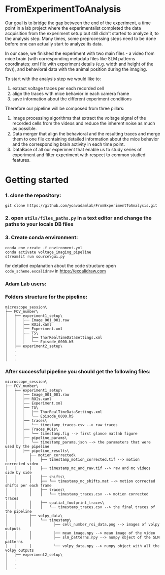 # FromExperimentToAnalysis

Our goal is to bridge the gap between the end of the experiment, a time point in a lab project where the experimentalist 
completed the data acquisition from the experiment setup but still didn't started to analyze it, to the analysis step. 
Many times, some preprocessing steps need to be done before one can actually start to analyze its data.

In our case, we finished the experiment with two main files - a video from mice brain 
(with corresponding metadata files like SLM patterns coordinates; 
xml file with experiment details (e.g. width and height of the fov)), 
and behavioral data with the animal position during the imaging.

To start with the analysis step we would like to:
1. extract voltage traces per each recorded cell
2. align the traces with mice behavior in each camera frame
3. save information about the different experiment conditions

Therefore our pipeline will be composed from three pillars:
1. Image processing algorithms that extract the voltage signal of the recorded cells from the videos and reduce the inherent noise as much as possible.
2. Data merger that align the behavioral and the resulting traces and merge them to one file containing detailed information about the mice behavior and the corresponding brain activity in each time point.
3. DataBase of all our experiment that enable us to study series of experiment and filter experiment with respect to common studied features.

# Getting started 

### 1. clone the repository:

```git clone https://github.com/yoavadamlab/FromExperimentToAnalysis.git```

### 2. open `utils/files_paths.py` in a text editor and change the paths to your locals DB files

### 3. Create conda environment:

```
conda env create -f environment.yml
conda activate voltage_imaging_pipeline
streamlit run source\gui.py
```

for detailed explanation about the code structure open `code_scheme.excalidraw` in https://excalidraw.com

### Adam Lab users:

### Folders structure for the pipeline:

```
microscope_session\
├── FOV_number\
│   ├── experiment1_setup\
│   │   ├── Image_001_001.raw
│   │   ├── ROIs.xaml
│   │   ├── Experiment.xml
│   │   ├── TS\
│   │   │	├── ThorRealTimeDataSettings.xml
│   │   │	└── Episode_0000.h5
│   │── experiment2_setup\
│	.
│	.
│	.
```
### After successful pipeline you should get the following files:
```
microscope_session\
├── FOV_number\
│   ├── experiment1_setup\
│   │   ├── Image_001_001.raw
│   │   ├── ROIs.xaml
│   │   ├── Experiment.xml
│   │   ├── TS\
│   │   │	├── ThorRealTimeDataSettings.xml
│   │   │	└── Episode_0000.h5
│   │   ├── traces\
│   │   │	└── timestamp_traces.csv --> raw traces 
│   │   ├── Traces_ROIs\
│   │   │	└── timestamp.fig --> first glance matlab figure
│   │   ├── pipeline_params\
│   │   │	└── timestamp_params.json --> the parameters that were used by the pipeline
│   │   ├── pipeline_results\
│   │      ├── motion_corrected\
│   │	   │	├── timestamp_motion_corrected.tif --> motion corrected video
│   │	   │	├── timestamp_mc_and_raw.tif --> raw and mc videos side by side
│   │	   │	├── shifts\
│   │	   │	├──	└── timestamp_mc_shifts.mat --> motion corrected shifts per each frame 
│   │	   │	├── traces\
│   │	   │	│	└── timestamp_traces.csv --> motion corrected traces 
│   │	   │	├── spatial_footprint_traces\
│   │	   │	│	└── timestamp_traces.csv --> the final traces of the pipeline 
│   │	   ├── volpy_data\
│   │	   │	└── timestamp\
│   │      │          ├── cell_number_roi_data.png --> images of volpy outputs
│   │	   │          ├── mean_image.npy --> mean image of the video
│   │	   │          ├── slm_patterns.npy --> numpy object of the SLM patterns
│   │	   │          └── volpy_data.npy --> numpy object with all the volpy outputs
│   │── experiment2_setup\
│	.
│	.
│	.
```
